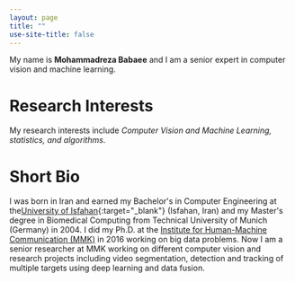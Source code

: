 ```yaml
---
layout: page
title: ""
use-site-title: false
---
```


My name is **Mohammadreza Babaee** and I am a senior expert in computer vision and machine learning.

# Research Interests
My research interests include *Computer Vision and Machine Learning, statistics, and algorithms*. 

# Short Bio
I was born in Iran and earned my Bachelor's in Computer Engineering at the[University of Isfahan](https://www.ui.ac.ir/){:target="_blank"} (Isfahan, Iran) and my Master's degree in Biomedical Computing from Technical University of Munich (Germany) in 2004. I did my Ph.D. at the [Institute for Human-Machine Communication (MMK)](https://www.mmk.ei.tum.de/en/home/) in 2016 working on big data problems. Now I am a senior researcher at MMK working on different computer vision and research projects including video segmentation, detection and tracking of multiple targets using deep learning and data fusion.
